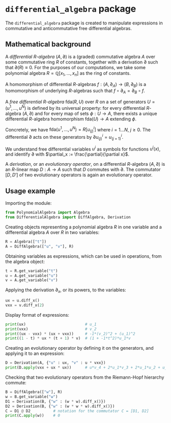
# `differential_algebra` package  
  
The `differential_algebra` package is created to manipulate expressions in commutative and anticommutative free differential algebras.  
  
## Mathematical background  
  
A *differential* $R$-*algebra* $(A, \partial)$ is a (graded) commutative algebra $A$ over some commutative ring $R$ of constants, together with a derivation $\partial$ such that $\partial(R) \equiv 0$. For the purposes of our computations, we take some polynomial algebra $R = \mathbb{Q}[x_1, \dots, x_n]$ as the ring of constants.  
  
A homomorphism of differential $R$-algebras $f: (A, \partial_A) \to (B, \partial_B)$ is a homomorphism of underlying $R$-algebras such that $f \circ \partial_A = \partial_B \circ f$.  
  
A *free differential* $R$-*algebra* $\mathrm{fda}(R, U)$ over $R$ on a set of generators $U = (u^1, \dots, u^N)$ is defined by its universal property: for every differential $R$-algebra $(A, \partial)$ and for every map of sets $\phi: U \to A$, there exists a unique differential $R$-algebra homomorphism $\mathrm{fda}(U) \to A$ extending $\phi$.  
  
Concretely, we have $\mathrm{fda}(u^1, \dots, u^N) = R[u^i_{(j)}]$ where $i=1\dots N$, $j\geq 0$. The differential $\partial$ acts on these generators by $\partial u^i_{(j)} = u^i_{(j+1)}$.  
  
We understand free differential variables $u^i$ as symbols for functions $u^i(x)$, and identify $\partial$ with $\partial_x := \frac{\partial}{\partial x}$.  

A *derivation*, or an *evolutionary operator*, on a differential $R$-algebra $(A, \partial)$ is an $R$-linear map $D: A \to A$ such that $D$ commutes with $\partial$. The commutator $[D, D']$ of two evolutionary operators is again an evolutionary operator.

## Usage example  
  
Importing the module:  
```python  
from PolynomialAlgebra import Algebra  
from DifferentialAlgebra import DiffAlgebra, Derivation  
```  
Creating objects representing a polynomial algebra $R$ in one variable and a differential algebra $A$ over $R$ in two variables:  
```python  
R = Algebra(["t"])  
A = DiffAlgebra(["u", "v"], R)  
```  
Obtaining variables as expressions, which can be used in operations, from the algebra object:  
```python  
t = R.get_variable("t")  
u = A.get_variable("u")  
v = A.get_variable("v")  
```  
Applying the derivation $\partial_x$, or its powers, to the variables:  
```python  
ux = u.diff_x()  
vxx = v.diff_x(2)  
```  
Display format of expressions:  
```python  
print(ux)                          # u_1  
print(vxx)                         # v_2  
print((ux - vxx) * (ux + vxx))     # -1*(v_2)^2 + (u_1)^2  
print((1 - t) * ux * (t + 1) * v)  # (1 + -1*t^2)*u_1*v  
```  
Creating an evolutionary operator by defining it on the generators, and applying it to an expression:  
```python  
D = Derivation(A, {"u" : ux, "v" : u * vxx})  
print(D.apply(vxx + ux * ux))      # u*v_4 + 2*u_1*v_3 + 2*u_1*u_2 + u_2*v_2  
```  
Checking that two evolutionary operators from the Riemann-Hopf hierarchy commute:  
```python  
B = DiffAlgebra(["w"], R)  
w = B.get_variable("w")  
D1 = Derivation(B, {"w" : (w * w).diff_x()})  
D2 = Derivation(B, {"w" : (w * w * w).diff_x()})  
C = D1 @ D2          # notation for the commutator C = [D1, D2]  
print(C.apply(w))    # 0  
```
<!--stackedit_data:
eyJoaXN0b3J5IjpbLTEwNTQyNTU5MjNdfQ==
-->